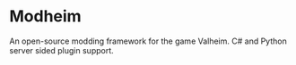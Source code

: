 # Modheim
An open-source modding framework for the game Valheim. C# and Python server sided plugin support.

